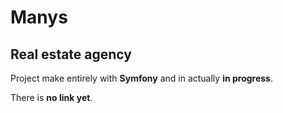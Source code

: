 # Manys 

## Real estate agency

Project make entirely with **Symfony** and in actually **in progress**.

There is **no link yet**.